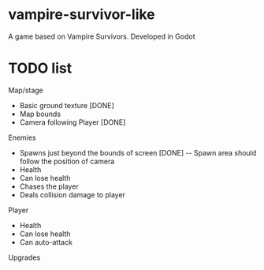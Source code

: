 # vampire-survivor-like
A game based on Vampire Survivors. Developed in Godot

# TODO list

Map/stage
- Basic ground texture [DONE]
- Map bounds
- Camera following Player [DONE]

Enemies
- Spawns just beyond the bounds of screen [DONE]
-- Spawn area should follow the position of camera
- Health
- Can lose health
- Chases the player
- Deals collision damage to player

Player
- Health
- Can lose health
- Can auto-attack

Upgrades

